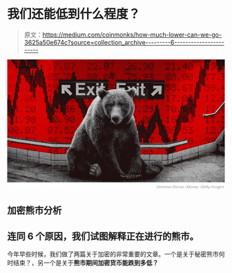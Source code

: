 # 我们还能低到什么程度？

> 原文：<https://medium.com/coinmonks/how-much-lower-can-we-go-3625a50e674c?source=collection_archive---------6----------------------->

![](img/94defea3ca8ea87b71f40a78e3a401ba.png)

## 加密熊市分析

## 连同 6 个原因，我们试图解释正在进行的熊市。

今年早些时候，我们做了两篇关于加密的非常重要的文章。一个是关于秘密熊市何时结束？，另一个是关于**熊市期间加密货币能跌到多低？**